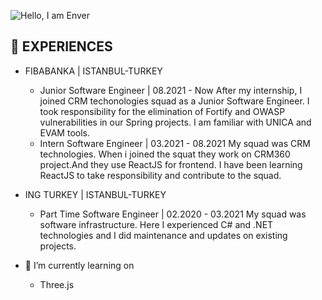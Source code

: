 ![Hello, I am Enver](https://user-images.githubusercontent.com/34477330/192884881-9c21482f-5a3a-4d28-85f3-f2536d159bbb.png)
## 💼 EXPERIENCES
- FIBABANKA | ISTANBUL-TURKEY
  - Junior Software Engineer | 08.2021 - Now
    After my internship, I joined CRM techonologies squad as a Junior Software Engineer. 
    I took responsibility for the elimination of Fortify and OWASP vulnerabilities in our Spring projects. 
    I am familiar with UNICA and EVAM tools.
  - Intern Software Engineer | 03.2021 - 08.2021
    My squad was CRM technologies.
    When i joined the squat they work on CRM360 project.And they use ReactJS for frontend. I have been learning ReactJS to take responsibility and      contribute to the squad.
- ING TURKEY | ISTANBUL-TURKEY
  - Part Time Software Engineer | 02.2020 - 03.2021
    My squad was software infrastructure.
    Here I experienced C# and .NET technologies and I did maintenance and updates on existing projects.
     
- 🔭 I’m currently learning on
  - Three.js
<!--
**enverfarukozcan/enverfarukozcan** is a ✨ _special_ ✨ repository because its `README.md` (this file) appears on your GitHub profile.
Here are some ideas to get you started:

- 🔭 I’m currently working on ...
- 🌱 I’m currently learning ...
- 👯 I’m looking to collaborate on ...
- 🤔 I’m looking for help with ...
- 💬 Ask me about ...
- 📫 How to reach me: ...
- 😄 Pronouns: ...
- ⚡ Fun fact: ...
-->
